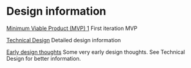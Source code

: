 # Design information

[Minimum Viable Product (MVP) 1](mvp01.md) First iteration MVP

[Technical Design](technial-design.md) Detailed design information

[Early design thoughts](design-thoughts.md) Some very early design thoughts.  See Technical Design for better information.
